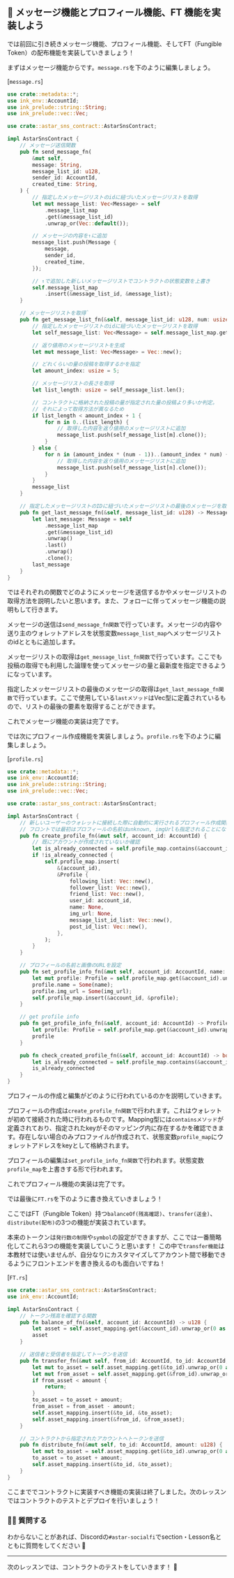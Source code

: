 ## 📧 メッセージ機能とプロフィール機能、FT 機能を実装しよう

では前回に引き続きメッセージ機能、プロフィール機能、そしてFT（Fungible Token）の配布機能を実装していきましょう！

まずはメッセージ機能からです。`message.rs`を下のように編集しましょう。

[`message.rs`]

```rs
use crate::metadata::*;
use ink_env::AccountId;
use ink_prelude::string::String;
use ink_prelude::vec::Vec;

use crate::astar_sns_contract::AstarSnsContract;

impl AstarSnsContract {
    // メッセージ送信関数
    pub fn send_message_fn(
        &mut self,
        message: String,
        message_list_id: u128,
        sender_id: AccountId,
        created_time: String,
    ) {
        // 指定したメッセージリストのidに紐づいたメッセージリストを取得
        let mut message_list: Vec<Message> = self
            .message_list_map
            .get(&message_list_id)
            .unwrap_or(Vec::default());

        // メッセージの内容を↑に追加
        message_list.push(Message {
            message,
            sender_id,
            created_time,
        });

        // ↑で追加した新しいメッセージリストでコントラクトの状態変数を上書き
        self.message_list_map
            .insert(&message_list_id, &message_list);
    }

    // メッセージリストを取得`
    pub fn get_message_list_fn(&self, message_list_id: u128, num: usize) -> Vec<Message> {
        // 指定したメッセージリストのidに紐づいたメッセージリストを取得
        let self_message_list: Vec<Message> = self.message_list_map.get(&message_list_id).unwrap();

        // 返り値用のメッセージリストを生成
        let mut message_list: Vec<Message> = Vec::new();

        // どれくらいの量の投稿を取得するかを指定
        let amount_index: usize = 5;

        // メッセージリストの長さを取得
        let list_length: usize = self_message_list.len();

        // コントラクトに格納された投稿の量が指定された量の投稿より多いか判定。
        // それによって取得方法が異なるため
        if list_length < amount_index + 1 {
            for m in 0..(list_length) {
                // 取得した内容を返り値用のメッセージリストに追加
                message_list.push(self_message_list[m].clone());
            }
        } else {
            for n in (amount_index * (num - 1))..(amount_index * num) {
                // 取得した内容を返り値用のメッセージリストに追加
                message_list.push(self_message_list[n].clone());
            }
        }
        message_list
    }

    // 指定したメッセージリストのIDに紐づいたメッセージリストの最後のメッセージを取得
    pub fn get_last_message_fn(&self, message_list_id: u128) -> Message {
        let last_message: Message = self
            .message_list_map
            .get(&message_list_id)
            .unwrap()
            .last()
            .unwrap()
            .clone();
        last_message
    }
}
```

ではそれぞれの関数でどのようにメッセージを送信するかやメッセージリストの取得方法を説明したいと思います。また、フォローに伴ってメッセージ機能の説明もして行きます。

メッセージの送信は`send_message_fn関数`で行っています。メッセージの内容や送り主のウォレットアドレスを状態変数`message_list_map`へメッセージリストのidとともに追加します。

メッセージリストの取得は`get_message_list_fn関数`で行っています。ここでも投稿の取得でも利用した論理を使ってメッセージの量と最新度を指定できるようになっています。

指定したメッセージリストの最後のメッセージの取得は`get_last_message_fn関数`で行っています。ここで使用している`lastメソッド`はVec型に定義されているもので、リストの最後の要素を取得することができます。

これでメッセージ機能の実装は完了です。

では次にプロフィール作成機能を実装しましょう。`profile.rs`を下のように編集しましょう。

[`profile.rs`]

```rs
use crate::metadata::*;
use ink_env::AccountId;
use ink_prelude::string::String;
use ink_prelude::vec::Vec;

use crate::astar_sns_contract::AstarSnsContract;

impl AstarSnsContract {
    // 新しいユーザーのウォレットに接続した際に自動的に実行されるプロフィール作成関数
    // フロントでは最初はプロフィールの名前はunknown, imgUrlも指定されることになる。
    pub fn create_profile_fn(&mut self, account_id: AccountId) {
        // 既にアカウントが作成されていないか確認
        let is_already_connected = self.profile_map.contains(&account_id);
        if !is_already_connected {
            self.profile_map.insert(
                &(account_id),
                &Profile {
                    following_list: Vec::new(),
                    follower_list: Vec::new(),
                    friend_list: Vec::new(),
                    user_id: account_id,
                    name: None,
                    img_url: None,
                    message_list_id_list: Vec::new(),
                    post_id_list: Vec::new(),
                },
            );
        }
    }

    // プロフィールの名前と画像のURLを設定
    pub fn set_profile_info_fn(&mut self, account_id: AccountId, name: String, img_url: String) {
        let mut profile: Profile = self.profile_map.get(&account_id).unwrap();
        profile.name = Some(name);
        profile.img_url = Some(img_url);
        self.profile_map.insert(&account_id, &profile);
    }

    // get profile info
    pub fn get_profile_info_fn(&self, account_id: AccountId) -> Profile {
        let profile: Profile = self.profile_map.get(&account_id).unwrap();
        profile
    }

    pub fn check_created_profile_fn(&self, account_id: AccountId) -> bool {
        let is_already_connected = self.profile_map.contains(&account_id);
        is_already_connected
    }
}
```

プロフィールの作成と編集がどのように行われているのかを説明していきます。

プロフィールの作成は`create_profile_fn関数`で行われます。これはウォレットが初めて接続された時に行われるものです。Mapping型には`containsメソッド`が定義されており、指定されたkeyがそのマッピング内に存在するかを確認できます。存在しない場合のみプロファイルが作成されて、状態変数`profile_map`にウォレットアドレスをkeyとして格納されます。

プロフィールの編集は`set_profile_info_fn関数`で行われます。状態変数`profile_map`を上書きする形で行われます。

これでプロフィール機能の実装は完了です。

では最後に`FT.rs`を下のように書き換えていきましょう！

ここではFT（Fungible Token）持つ`balanceOf(残高確認)`、`transfer(送金)`、`distribute(配布)`の3つの機能が実装されています。

本来のトークンは`発行数の制限`や`symbol`の設定ができますが、ここでは一番簡略化してこれら3つの機能を実装していこうと思います！ この中で`transfer機能`は本教材では使いませんが、自分なりにカスタマイズしてアカウント間で移動できるようにフロントエンドを書き換えるのも面白いですね！

[`FT.rs`]

```rs
use crate::astar_sns_contract::AstarSnsContract;
use ink_env::AccountId;

impl AstarSnsContract {
    // トークン残高を確認する関数
    pub fn balance_of_fn(&self, account_id: AccountId) -> u128 {
        let asset = self.asset_mapping.get(&account_id).unwrap_or(0 as u128);
        asset
    }

    // 送信者と受信者を指定してトークンを送信
    pub fn transfer_fn(&mut self, from_id: AccountId, to_id: AccountId, amount: u128) {
        let mut to_asset = self.asset_mapping.get(&to_id).unwrap_or(0 as u128);
        let mut from_asset = self.asset_mapping.get(&from_id).unwrap_or(0 as u128);
        if from_asset < amount {
            return;
        }
        to_asset = to_asset + amount;
        from_asset = from_asset - amount;
        self.asset_mapping.insert(&to_id, &to_asset);
        self.asset_mapping.insert(&from_id, &from_asset);
    }

    // コントラクトから指定されたアカウントへトークンを送信
    pub fn distribute_fn(&mut self, to_id: AccountId, amount: u128) {
        let mut to_asset = self.asset_mapping.get(&to_id).unwrap_or(0 as u128);
        to_asset = to_asset + amount;
        self.asset_mapping.insert(&to_id, &to_asset);
    }
}

```

ここまででコントラクトに実装すべき機能の実装は終了しました。次のレッスンではコントラクトのテストとデプロイを行いましょう！

### 🙋‍♂️ 質問する

わからないことがあれば、Discordの`#astar-socialfi`でsection・Lesson名とともに質問をしてください 👋

---

次のレッスンでは、コントラクトのテストをしていきます！ 🎉
